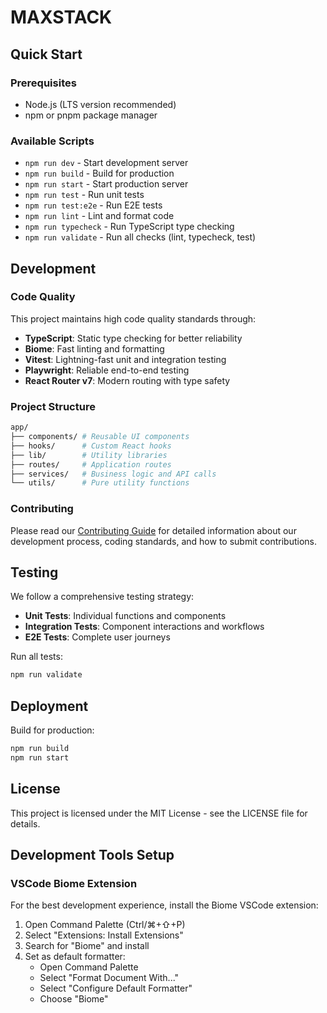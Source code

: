 # MAXSTACK

## Quick Start

### Prerequisites

- Node.js (LTS version recommended)
- npm or pnpm package manager

### Available Scripts

- `npm run dev` - Start development server
- `npm run build` - Build for production
- `npm run start` - Start production server
- `npm run test` - Run unit tests
- `npm run test:e2e` - Run E2E tests
- `npm run lint` - Lint and format code
- `npm run typecheck` - Run TypeScript type checking
- `npm run validate` - Run all checks (lint, typecheck, test)

## Development

### Code Quality

This project maintains high code quality standards through:

- **TypeScript**: Static type checking for better reliability
- **Biome**: Fast linting and formatting
- **Vitest**: Lightning-fast unit and integration testing
- **Playwright**: Reliable end-to-end testing
- **React Router v7**: Modern routing with type safety

### Project Structure

```sh
app/
├── components/ # Reusable UI components
├── hooks/      # Custom React hooks
├── lib/        # Utility libraries
├── routes/     # Application routes
├── services/   # Business logic and API calls
└── utils/      # Pure utility functions
```

### Contributing

Please read our [Contributing Guide](./docs/CONTRIBUTING.md) for detailed information about our development process, coding standards, and how to submit contributions.

## Testing

We follow a comprehensive testing strategy:

- **Unit Tests**: Individual functions and components
- **Integration Tests**: Component interactions and workflows
- **E2E Tests**: Complete user journeys

Run all tests:

```bash
npm run validate
```

## Deployment

Build for production:

```bash
npm run build
npm run start
```

## License

This project is licensed under the MIT License - see the LICENSE file for details.

## Development Tools Setup

### VSCode Biome Extension

For the best development experience, install the Biome VSCode extension:

1. Open Command Palette (Ctrl/⌘+⇧+P)
2. Select "Extensions: Install Extensions"
3. Search for "Biome" and install
4. Set as default formatter:
   - Open Command Palette
   - Select "Format Document With..."
   - Select "Configure Default Formatter"
   - Choose "Biome"
